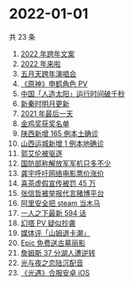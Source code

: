 # 2022-01-01

共 23 条

<!-- BEGIN ZHIHUSEARCH -->
<!-- 最后更新时间 Sat Jan 01 2022 13:09:50 GMT+0800 (China Standard Time) -->
1. [2022 年跨年文案](https://www.zhihu.com/search?q=跨年文案)
1. [2022 年来啦](https://www.zhihu.com/search?q=2022)
1. [五月天跨年演唱会](https://www.zhihu.com/search?q=五月天)
1. [《原神》申鹤角色 PV](https://www.zhihu.com/search?q=原神)
1. [中国「人造太阳」运行时间破千秒](https://www.zhihu.com/search?q=中国人造太阳)
1. [新秦时明月更新](https://www.zhihu.com/search?q=新秦时明月)
1. [2021 年最后一天](https://www.zhihu.com/search?q=2021最后一天)
1. [金鸡奖获奖名单](https://www.zhihu.com/search?q=金鸡奖)
1. [陕西新增 165 例本土确诊](https://www.zhihu.com/search?q=陕西疫情)
1. [山西运城新增 1 例本地确诊](https://www.zhihu.com/search?q=山西疫情)
1. [郭艾伦被驱逐](https://www.zhihu.com/search?q=郭艾伦被驱逐)
1. [国防部称解放军军机只多不少](https://www.zhihu.com/search?q=解放军军机)
1. [龚宇呼吁网络电影票价涨价](https://www.zhihu.com/search?q=网络电影票价涨价)
1. [喜茶虚假宣传被罚 45 万](https://www.zhihu.com/search?q=喜茶虚假宣传)
1. [张信哲被举报代言赌博平台](https://www.zhihu.com/search?q=张信哲被举报)
1. [阿里安全把 steam 当木马](https://www.zhihu.com/search?q=steam)
1. [一人之下最新 594 话](https://www.zhihu.com/search?q=一人之下)
1. [幻塔 PV 疑似抄袭](https://www.zhihu.com/search?q=幻塔)
1. [媒体评「山姆退卡潮」](https://www.zhihu.com/search?q=山姆退卡潮)
1. [Epic 免费送古墓丽影](https://www.zhihu.com/search?q=epic)
1. [詹姆斯 37 分湖人遭逆转](https://www.zhihu.com/search?q=詹姆斯)
1. [光与夜之恋陆沉配音](https://www.zhihu.com/search?q=光与夜之恋)
1. [《光遇》合服安卓 iOS](https://www.zhihu.com/search?q=光遇)
<!-- END ZHIHUSEARCH -->
